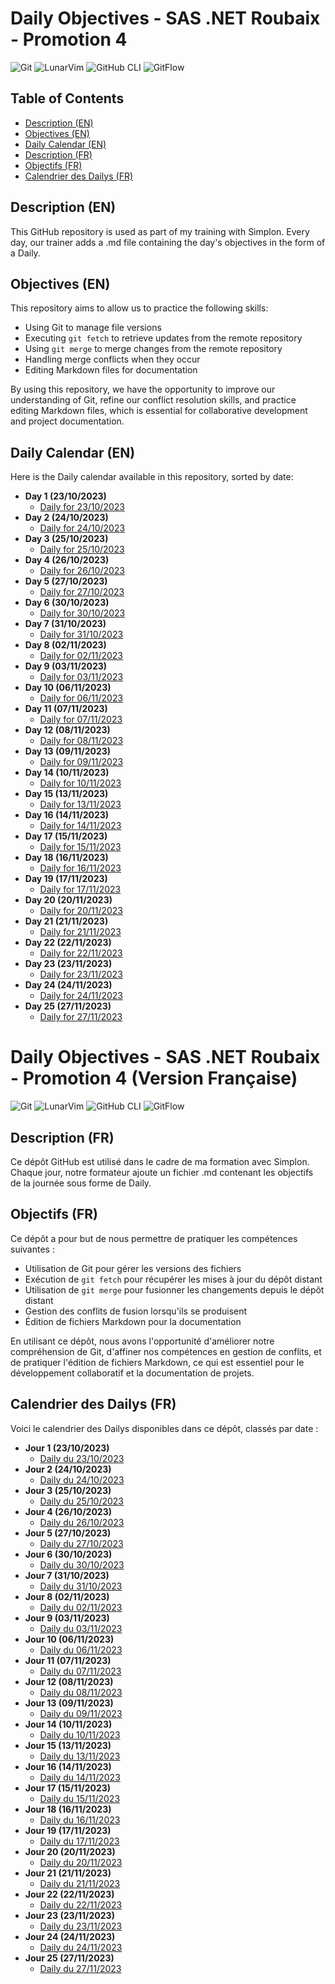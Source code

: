 # Daily Objectives - SAS .NET Roubaix - Promotion 4

![Git](https://img.shields.io/badge/Git-%23F05032.svg?style=for-the-badge&logo=git&logoColor=white)
![LunarVim](https://img.shields.io/badge/LunarVim-%231572B6.svg?style=for-the-badge&logo=lunarvim&logoColor=white)
![GitHub CLI](https://img.shields.io/badge/GitHub_CLI-%23181717.svg?style=for-the-badge&logo=github&logoColor=white)
![GitFlow](https://img.shields.io/badge/GitFlow-%2300814F.svg?style=for-the-badge&logo=git&logoColor=white)

## Table of Contents
- [Description (EN)](#description-en)
- [Objectives (EN)](#objectives-en)
- [Daily Calendar (EN)](#daily-calendar-en)
- [Description (FR)](#description-fr)
- [Objectifs (FR)](#objectifs-fr)
- [Calendrier des Dailys (FR)](#calendrier-des-dailys-fr)

## Description (EN)
This GitHub repository is used as part of my training with Simplon. Every day, our trainer adds a .md file containing the day's objectives in the form of a Daily.

## Objectives (EN)
This repository aims to allow us to practice the following skills:
- Using Git to manage file versions
- Executing `git fetch` to retrieve updates from the remote repository
- Using `git merge` to merge changes from the remote repository
- Handling merge conflicts when they occur
- Editing Markdown files for documentation

By using this repository, we have the opportunity to improve our understanding of Git, refine our conflict resolution skills, and practice editing Markdown files, which is essential for collaborative development and project documentation.

## Daily Calendar (EN)
Here is the Daily calendar available in this repository, sorted by date:

- **Day 1 (23/10/2023)**
  - [Daily for 23/10/2023](Jour-01.md)
- **Day 2 (24/10/2023)**
  - [Daily for 24/10/2023](Jour-02.md)
- **Day 3 (25/10/2023)**
  - [Daily for 25/10/2023](Jour-03.md)
- **Day 4 (26/10/2023)**
  - [Daily for 26/10/2023](Jour-04.md)
- **Day 5 (27/10/2023)**
  - [Daily for 27/10/2023](Jour-05.md)
- **Day 6 (30/10/2023)**
  - [Daily for 30/10/2023](Jour-06.md)
- **Day 7 (31/10/2023)**
  - [Daily for 31/10/2023](Jour-07.md)
- **Day 8 (02/11/2023)**
  - [Daily for 02/11/2023](Jour-08.md)
- **Day 9 (03/11/2023)**
  - [Daily for 03/11/2023](Jour-09.md)
- **Day 10 (06/11/2023)**
  - [Daily for 06/11/2023](Jour-10.md)
- **Day 11 (07/11/2023)**
  - [Daily for 07/11/2023](Jour-11.md)
- **Day 12 (08/11/2023)**
  - [Daily for 08/11/2023](Jour-12.md)
- **Day 13 (09/11/2023)**
  - [Daily for 09/11/2023](Jour-13.md)
- **Day 14 (10/11/2023)**
  - [Daily for 10/11/2023](Jour-14.md)
- **Day 15 (13/11/2023)**
  - [Daily for 13/11/2023](Jour-15.md)
- **Day 16 (14/11/2023)**
  - [Daily for 14/11/2023](Jour-16.md)
- **Day 17 (15/11/2023)**
  - [Daily for 15/11/2023](Jour-17.md)
- **Day 18 (16/11/2023)**
  - [Daily for 16/11/2023](Jour-18.md)
- **Day 19 (17/11/2023)**
  - [Daily for 17/11/2023](Jour-19.md)
- **Day 20 (20/11/2023)**
  - [Daily for 20/11/2023](Jour-20.md)
- **Day 21 (21/11/2023)**
  - [Daily for 21/11/2023](Jour-21.md)
- **Day 22 (22/11/2023)**
  - [Daily for 22/11/2023](Jour-22.md)
- **Day 23 (23/11/2023)**
  - [Daily for 23/11/2023](Jour-23.md)
- **Day 24 (24/11/2023)**
  - [Daily for 24/11/2023](Jour-24.md)
- **Day 25 (27/11/2023)**
  - [Daily for 27/11/2023](Jour-25.md)

# Daily Objectives - SAS .NET Roubaix - Promotion 4 (Version Française)

![Git](https://img.shields.io/badge/Git-%23F05032.svg?style=for-the-badge&logo=git&logoColor=white)
![LunarVim](https://img.shields.io/badge/LunarVim-%231572B6.svg?style=for-the-badge&logo=lunarvim&logoColor=white)
![GitHub CLI](https://img.shields.io/badge/GitHub_CLI-%23181717.svg?style=for-the-badge&logo=github&logoColor=white)
![GitFlow](https://img.shields.io/badge/GitFlow-%2300814F.svg?style=for-the-badge&logo=git&logoColor=white)

## Description (FR)
Ce dépôt GitHub est utilisé dans le cadre de ma formation avec Simplon. Chaque jour, notre formateur ajoute un fichier .md contenant les objectifs de la journée sous forme de Daily.

## Objectifs (FR)
Ce dépôt a pour but de nous permettre de pratiquer les compétences suivantes :
- Utilisation de Git pour gérer les versions des fichiers
- Exécution de `git fetch` pour récupérer les mises à jour du dépôt distant
- Utilisation de `git merge` pour fusionner les changements depuis le dépôt distant
- Gestion des conflits de fusion lorsqu'ils se produisent
- Édition de fichiers Markdown pour la documentation

En utilisant ce dépôt, nous avons l'opportunité d'améliorer notre compréhension de Git, d'affiner nos compétences en gestion de conflits, et de pratiquer l'édition de fichiers Markdown, ce qui est essentiel pour le développement collaboratif et la documentation de projets.

## Calendrier des Dailys (FR)
Voici le calendrier des Dailys disponibles dans ce dépôt, classés par date :

- **Jour 1 (23/10/2023)**
  - [Daily du 23/10/2023](Jour-01.md)
- **Jour 2 (24/10/2023)**
  - [Daily du 24/10/2023](Jour-02.md)
- **Jour 3 (25/10/2023)**
  - [Daily du 25/10/2023](Jour-03.md)
- **Jour 4 (26/10/2023)**
  - [Daily du 26/10/2023](Jour-04.md)
- **Jour 5 (27/10/2023)**
  - [Daily du 27/10/2023](Jour-05.md)
- **Jour 6 (30/10/2023)**
  - [Daily du 30/10/2023](Jour-06.md)
- **Jour 7 (31/10/2023)**
  - [Daily du 31/10/2023](Jour-07.md)
- **Jour 8 (02/11/2023)**
  - [Daily du 02/11/2023](Jour-08.md)
- **Jour 9 (03/11/2023)**
  - [Daily du 03/11/2023](Jour-09.md)
- **Jour 10 (06/11/2023)**
  - [Daily du 06/11/2023](Jour-10.md)
- **Jour 11 (07/11/2023)**
  - [Daily du 07/11/2023](Jour-11.md)
- **Jour 12 (08/11/2023)**
  - [Daily du 08/11/2023](Jour-12.md)
- **Jour 13 (09/11/2023)**
  - [Daily du 09/11/2023](Jour-13.md)
- **Jour 14 (10/11/2023)**
  - [Daily du 10/11/2023](Jour-14.md)
- **Jour 15 (13/11/2023)**
  - [Daily du 13/11/2023](Jour-15.md)
- **Jour 16 (14/11/2023)**
  - [Daily du 14/11/2023](Jour-16.md)
- **Jour 17 (15/11/2023)**
  - [Daily du 15/11/2023](Jour-17.md)
- **Jour 18 (16/11/2023)**
  - [Daily du 16/11/2023](Jour-18.md)
- **Jour 19 (17/11/2023)**
  - [Daily du 17/11/2023](Jour-19.md)
- **Jour 20 (20/11/2023)**
  - [Daily du 20/11/2023](Jour-20.md)
- **Jour 21 (21/11/2023)**
  - [Daily du 21/11/2023](Jour-21.md)
- **Jour 22 (22/11/2023)**
  - [Daily du 22/11/2023](Jour-22.md)
- **Jour 23 (23/11/2023)**
  - [Daily du 23/11/2023](Jour-23.md)
- **Jour 24 (24/11/2023)**
  - [Daily du 24/11/2023](Jour-24.md)
- **Jour 25 (27/11/2023)**
  - [Daily du 27/11/2023](Jour-25.md)
